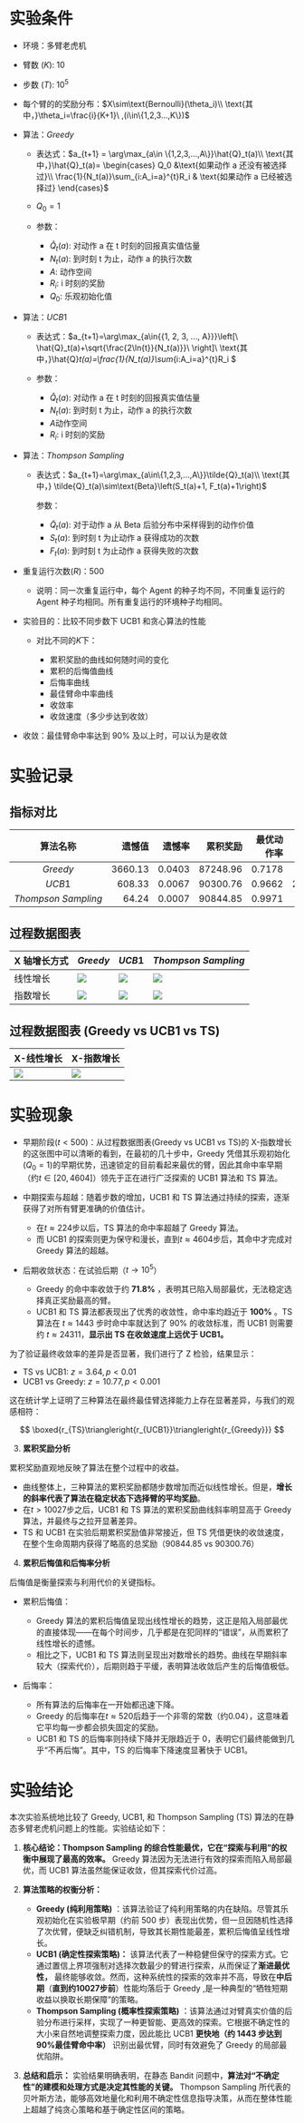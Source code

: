 # 实验条件

* 环境：多臂老虎机
* 臂数 ($K$): 10
* 步数 ($T$): $10^5$
* 每个臂的的奖励分布：$X\sim\text{Bernoulli}(\theta_i)\\ \text{其中，}\theta_i=\frac{i}{K+1}\ ,(i\in\{1,2,3...,K\})$
* 算法：$Greedy$

  * 表达式：$a_{t+1} = \arg\max_{a\in \{1,2,3,...,A\}}\hat{Q}_t(a)\\ \text{其中，}\hat{Q}_t(a)= \begin{cases} Q_0 &\text{如果动作 a 还没有被选择过}\\ \frac{1}{N_t(a)}\sum_{i:A_i=a}^{t}R_i & \text{如果动作 a 已经被选择过} \end{cases}$
  * $Q_0 = 1$
  * 参数：

    * $\hat{Q}_t(a)\text{: 对动作 a 在 t 时刻的回报真实值估量}$
    * $N_t(a)\text{: 到时刻 t 为止，动作 a 的执行次数}$
    * $A\text{: 动作空间}$
    * $R_i\text{: i 时刻的奖励}$
    * $Q_0\text{: 乐观初始化值}$
* 算法：$UCB1$

  * 表达式：$a_{t+1}=\arg\max_{a\in{\{1, 2, 3, ..., A\}}}\left[\ \hat{Q}_t(a)+\sqrt{\frac{2\ln{t}}{N_t(a)}}\ \right]\\ \text{其中，}\hat{Q}_t(a)=\frac{1}{N_t(a)}\sum_{i:A_i=a}^{t}R_i $
  * 参数：

    * $\hat{Q}_t(a)\text{: 对动作 a 在 t 时刻的回报真实值估量}$
    * $N_t(a)\text{: 到时刻 t 为止，动作 a 的执行次数}$
    * $A\text{动作空间}$
    * $R_i\text{: i 时刻的奖励}$
* 算法：$Thompson\ Sampling$

  * 表达式：$a_{t+1}=\arg\max_{a\in\{1,2,3,...,A\}}\tilde{Q}_t(a)\\ \text{其中，} \tilde{Q}_t(a)\sim\text{Beta}\left(S_t(a)+1, F_t(a)+1\right)$

    参数：

    * $\tilde{Q}_t(a)\text{: 对于动作 a 从 Beta 后验分布中采样得到的动作价值}$
    * $S_t(a)\text{: 到时刻 t 为止动作 a 获得成功的次数}$
    * $F_t(a)\text{: 到时刻 t 为止动作 a 获得失败的次数}$
* 重复运行次数($R$)：500

  * 说明：同一次重复运行中，每个 Agent 的种子均不同，不同重复运行的 Agent 种子均相同。所有重复运行的环境种子均相同。
* 实验目的：比较不同步数下 UCB1 和贪心算法的性能

  * 对比不同的$K$下：

    * 累积奖励的曲线如何随时间的变化
    * 累积的后悔值曲线
    * 后悔率曲线
    * 最佳臂命中率曲线
    * 收敛率
    * 收敛速度（多少步达到收敛）
* 收敛：最佳臂命中率达到 90% 及以上时，可以认为是收敛

# 实验记录

## 指标对比

| **算法名称** |        **遗憾值** |       **遗憾率** |         **累积奖励** |       **最优动作率** |         **收敛步数** |   **收敛率**   |
| :-: | --------: | -------: | ---------: | -------: | ---------: | :-----: |
| $Greedy$ | 3660.13 | 0.0403 | 87248.96 | 0.7178 |   245.88 | 0.718 |
| $UCB1$ |  608.33 | 0.0067 | 90300.76 | 0.9662 | 24310.90 | 1.00 |
| $Thompson\ Sampling$ |   64.24 | 0.0007 | 90844.85 | 0.9971 |  1443.18 | 1.00 |

## 过程数据图表

| X 轴增长方式 | $Greedy$                                                                                                                           | $UCB1$                                                                                                                 | $Thompson\ Sampling$                                                                                                                             |
| -------------- | ---------------------------------------------------------------------------------------------------------------------------- | ------------------------------------------------------------------------------------------------------------------ | ------------------------------------------------------------------------------------------------------------------------------ |
| 线性增长     | ![](https://tuchuang-1317479375.cos.ap-beijing.myqcloud.com/greedy_average_1757904542.498628_T=100000_K=10_Q_0=1.png)       | ![](https://tuchuang-1317479375.cos.ap-beijing.myqcloud.com/ucb1_1757904650.147792_T=100000_K=10_Q_0=1.png)       | ![](https://tuchuang-1317479375.cos.ap-beijing.myqcloud.com/thompson_sampling_1757905079.73072_T=100000_K=10_Q_0=1.png)       |
| 指数增长     | ![](https://tuchuang-1317479375.cos.ap-beijing.myqcloud.com/greedy_average_1757904542.498628_T=100000_K=10_Q_0=1_x_log.png) | ![](https://tuchuang-1317479375.cos.ap-beijing.myqcloud.com/ucb1_1757904650.147792_T=100000_K=10_Q_0=1_x_log.png) | ![](https://tuchuang-1317479375.cos.ap-beijing.myqcloud.com/thompson_sampling_1757905079.73072_T=100000_K=10_Q_0=1_x_log.png) |

## 过程数据图表 (Greedy vs UCB1 vs TS)

| X-线性增长                                                                      | X-指数增长                                                                           |
| --------------------------------------------------------------------------------- | -------------------------------------------------------------------------------------- |
| ![](https://tuchuang-1317479375.cos.ap-beijing.myqcloud.com/metrics_compare.png) | ![](https://tuchuang-1317479375.cos.ap-beijing.myqcloud.com/metrics_compare_logx.png) |

# 实验现象

* 早期阶段($t<500$)：从过程数据图表(Greedy vs UCB1 vs TS)的 X-指数增长的这张图中可以清晰的看到，在最初的几十步中，Greedy 凭借其乐观初始化($Q_0=1$)的早期优势，迅速锁定的目前看起来最优的臂，因此其命中率早期（约$t\in{\left[20, 4604\right]}$）领先于正在进行广泛探索的 UCB1 算法和 TS 算法。
* 中期探索与超越：随着步数的增加，UCB1 和 TS 算法通过持续的探索，逐渐获得了对所有臂更准确的价值估计。

  * 在$t\approx224$步以后，TS 算法的命中率超越了 Greedy 算法。
  * 而 UCB1 的探索则更为保守和漫长，直到$t\approx4604$步后，其命中才完成对 Greedy 算法的超越。
* 后期收敛状态：在试验后期（$t\rightarrow10^5$）

  * Greedy 的命中率收敛于约 **71.8%** ，表明其已陷入局部最优，无法稳定选择真正奖励最高的臂。
  * UCB1 和 TS 算法都表现出了优秀的收敛性，命中率均趋近于 **100%** 。TS 算法在 $t\approx1443$ 步时命中率就达到了 90% 的收敛标准，而 UCB1 则需要约 $t\approx24311$，**显示出 TS 在收敛速度上远优于 UCB1。**

为了验证最终收敛率的差异是否显著，我们进行了 Z 检验，结果显示：

* TS vs UCB1: $z=3.64, p<0.01$
* UCB1 vs Greedy: $z=10.77, p<0.001$

这在统计学上证明了三种算法在最终最佳臂选择能力上存在显著差异，与我们的观感相符：

$$
\boxed{r_{TS}\triangleright{r_{UCB1}}\triangleright{r_{Greedy}}}
$$

3. **累积奖励分析**

累积奖励直观地反映了算法在整个过程中的收益。

* 曲线整体上，三种算法的累积奖励都随步数增加而近似线性增长。但是，**增长的斜率代表了算法在稳定状态下选择臂的平均奖励**。
* 在$t>10027$步之后，UCB1 和 TS 算法的累积奖励曲线斜率明显高于 Greedy 算法，并最终与之拉开显著差异。
* TS 和 UCB1 在实验后期累积奖励值非常接近，但 TS 凭借更快的收敛速度，在整个生命周期内获得了略高的总奖励（90844.85 vs 90300.76）

4. **累积后悔值和后悔率分析**

后悔值是衡量探索与利用代价的关键指标。

* 累积后悔值：

  * Greedy 算法的累积后悔值呈现出线性增长的趋势，这正是陷入局部最优的直接体现——在每个时间步，几乎都是在犯同样的“错误”，从而累积了线性增长的遗憾。
  * 相比之下，UCB1 和 TS 算法则呈现出对数增长的趋势。曲线在早期斜率较大（探索代价），后期则趋于平缓，表明算法收敛后产生的后悔值极低。
* 后悔率：

  * 所有算法的后悔率在一开始都迅速下降。
  * Greedy 的后悔率在$t\approx520$后趋于一个非零的常数（约0.04），这意味着它平均每一步都会损失固定的奖励。
  * UCB1 和 TS 的后悔率则持续下降并无限趋近于 0，表明它们最终能做到几乎“不再后悔”。其中，TS 的后悔率下降速度显著快于 UCB1。

# 实验结论

本次实验系统地比较了 Greedy, UCB1, 和 Thompson Sampling (TS) 算法的在静态多臂老虎机问题上的性能。实验结论如下：

1. **核心结论：Thompson Sampling 的综合性能最优，它在“探索与利用”的权衡中展现了最高的效率。** Greedy 算法因为无法进行有效的探索而陷入局部最优，而 UCB1 算法虽然能保证收敛，但其探索代价过高。
2. **算法策略的权衡分析：**

    * **Greedy (纯利用策略)** ：该算法验证了纯利用策略的内在缺陷。尽管其乐观初始化在实验极早期（约前 500 步）表现出优势，但一旦因随机性选择了次优臂，便缺乏纠错机制，导致其长期性能最差，累积后悔值呈线性增长。
    * **UCB1 (确定性探索策略)：** 该算法代表了一种稳健但保守的探索方式。它通过置信上界项强制对选择次数最少的臂进行探索，从而保证了**渐进最优性，** 最终能够收敛。然而，这种系统性的探索的效率并不高，导致在**中后期**（**直到约10027步前**）性能均落后于 Greedy ,是一种典型的“牺牲短期收益以换取长期保障”的策略。
    * **Thompson Sampling (概率性探索策略)** ：该算法通过对臂真实价值的后验分布进行采样，实现了一种更智能、更高效的探索。它根据不确定性的大小来自然地调整探索力度，因此能比 UCB1 **更快地（约 1443 步达到 90%最佳臂命中率）** 识别出最优臂，同时有效避免了 Greedy 的局部最优陷阱。
3. **总结和启示：** 实验结果明确表明，在静态 Bandit 问题中，**算法对“不确定性”的建模和处理方式是决定其性能的关键。** Thompson Sampling 所代表的贝叶斯方法，能够高效地量化和利用不确定性信息指导决策，从而在整体性能上超越了纯贪心策略和基于确定性区间的策略。